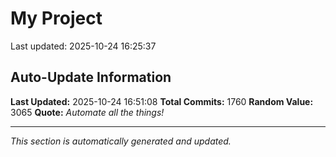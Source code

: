 # My Project


Last updated: 2025-10-24 16:25:37







































































































































































































































































































































































































































































































































































































































































































































































































































































































































































































































































































































































































































































































































































































































































































































































































































































































































































































































































































































































































































































































































































































































## Auto-Update Information

**Last Updated:** 2025-10-24 16:51:08
**Total Commits:** 1760
**Random Value:** 3065
**Quote:** _Automate all the things!_

---
_This section is automatically generated and updated._